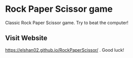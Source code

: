 # Rock Paper Scissor game
Classic Rock Paper Scissor game. Try to beat the computer! 

## Visit Website
https://elshan02.github.io/RockPaperScissor/ . Good luck!
